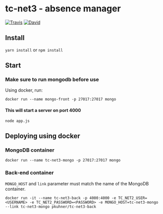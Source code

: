 # tc-net3 - absence manager

[![Travis](https://img.shields.io/travis/rust-lang/rust.svg)](https://travis-ci.org/pkuhner/tc-net3-back)
[![David](https://img.shields.io/david/expressjs/express.svg)](https://david-dm.org/pkuhner/tc-net3-back)


## Install
`yarn install`
or
`npm install`

## Start
### Make sure to run mongodb before use

Using docker, run:

```
docker run --name mongo-front -p 27017:27017 mongo
```

#### This will start a server on port 4000
`node app.js`

## Deploying using docker

### MongoDB container

```
docker run --name tc-net3-mongo -p 27017:27017 mongo
```

### Back-end container

`MONGO_HOST` and `link` parameter must match the name of the MongoDB container.

```
docker run -it --name tc-net3-back -p 4000:4000 -e TC_NET2_USER=<USERNAME> -e TC_NET2_PASSWORD=<PASSWORD> -e MONGO_HOST=tc-net3-mongo --link tc-net3-mongo pkuhner/tc-net3-back
```

